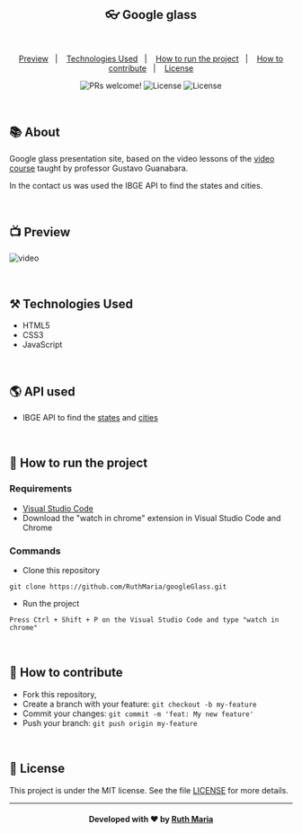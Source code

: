 
<h2 align="center"> 👓 Google glass </h2><br>

<p align="center">
  <a href="#preview">Preview</a>&nbsp;&nbsp;&nbsp;|&nbsp;&nbsp;&nbsp;  
  <a href="#technologies">Technologies Used</a>&nbsp;&nbsp;&nbsp;|&nbsp;&nbsp;&nbsp;
  <a href="#run">How to run the project</a>&nbsp;&nbsp;&nbsp;|&nbsp;&nbsp;&nbsp;
  <a href="#contribute">How to contribute</a>&nbsp;&nbsp;&nbsp;|&nbsp;&nbsp;&nbsp;
  <a href="#license">License</a>
</p>

<p align="center">
 <img src="https://img.shields.io/static/v1?label=PRs&message=welcome&color=7159c1&labelColor=000000" alt="PRs welcome!" /> 

  <img alt="License" src="https://img.shields.io/badge/Made%20by-Ruth%20Maria-blueviolet">

  <img alt="License" src="https://img.shields.io/static/v1?label=license&message=MIT&color=7159c1&labelColor=000000">
</p>

<br>

## :books: About
<p align="justify">

Google glass presentation site, based on the video lessons of the [video course](https://www.youtube.com/watch?v=epDCjksKMok&list=PLHz_AreHm4dlAnJ_jJtV29RFxnPHDuk9o) taught by professor Gustavo Guanabara.<br>

In the contact us was used the IBGE API to find the states and cities. </p>

<a id="preview"></a><br>

## :tv: Preview

![video](public/_screens/video.gif)

<a id="technologies"></a><br>

## ⚒️ Technologies Used
 * HTML5
 * CSS3
 * JavaScript

<br>

 ## :earth_americas: API used
 * IBGE API to find the [states](https://servicodados.ibge.gov.br/api/docs/localidades?versao=1#api-UFs-estadosGet)
 and [cities](https://servicodados.ibge.gov.br/api/docs/localidades?versao=1#api-Municipios-estadosUFMunicipiosGet)
  
<a id="run"></a><br>

## 🚀 How to run the project

### Requirements
- [Visual Studio Code](https://code.visualstudio.com/download)
- Download the "watch in chrome" extension in Visual Studio Code and Chrome

### Commands

- Clone this repository

```
git clone https://github.com/RuthMaria/googleGlass.git
```

- Run the project

```
Press Ctrl + Shift + P on the Visual Studio Code and type "watch in chrome"
```

<a id="contribute"></a><br>

## 🎯 How to contribute

- Fork this repository,
- Create a branch with your feature: `git checkout -b my-feature`
- Commit your changes: `git commit -m 'feat: My new feature'`
- Push your branch: `git push origin my-feature`


<a id="license"></a><br>

## :memo: License

This project is under the MIT license. See the  file [LICENSE](LICENSE) for more details.

---

<h4 align="center">
    Developed with ❤️ by <a href="https://www.linkedin.com/in/ruth-maria-9b256071/" target="_blank">Ruth Maria</a>
</h4>